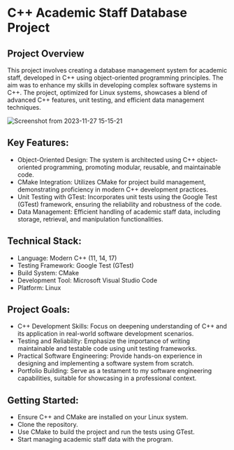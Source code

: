 # C++ Academic Staff Database Project
## Project Overview
This project involves creating a database management system for academic staff, developed in C++ using object-oriented programming principles. The aim was to enhance my skills in developing complex software systems in C++. The project, optimized for Linux systems, showcases a blend of advanced C++ features, unit testing, and efficient data management techniques.

![Screenshot from 2023-11-27 15-15-21](https://github.com/Aleksiiej/university-db/assets/94867075/904b4e28-5288-4c02-90da-e4b6f77c9140)

## Key Features:
- Object-Oriented Design: The system is architected using C++ object-oriented programming, promoting modular, reusable, and maintainable code.
- CMake Integration: Utilizes CMake for project build management, demonstrating proficiency in modern C++ development practices.
- Unit Testing with GTest: Incorporates unit tests using the Google Test (GTest) framework, ensuring the reliability and robustness of the code.
- Data Management: Efficient handling of academic staff data, including storage, retrieval, and manipulation functionalities.

## Technical Stack:
- Language: Modern C++ (11, 14, 17)
- Testing Framework: Google Test (GTest)
- Build System: CMake
- Development Tool: Microsoft Visual Studio Code
- Platform: Linux

## Project Goals:
- C++ Development Skills: Focus on deepening understanding of C++ and its application in real-world software development scenarios.
- Testing and Reliability: Emphasize the importance of writing maintainable and testable code using unit testing frameworks.
- Practical Software Engineering: Provide hands-on experience in designing and implementing a software system from scratch.
- Portfolio Building: Serve as a testament to my software engineering capabilities, suitable for showcasing in a professional context.

## Getting Started:
- Ensure C++ and CMake are installed on your Linux system.
- Clone the repository.
- Use CMake to build the project and run the tests using GTest.
- Start managing academic staff data with the program.

